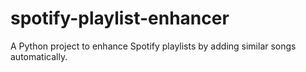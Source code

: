 # spotify-playlist-enhancer
A Python project to enhance Spotify playlists by adding similar songs automatically.
